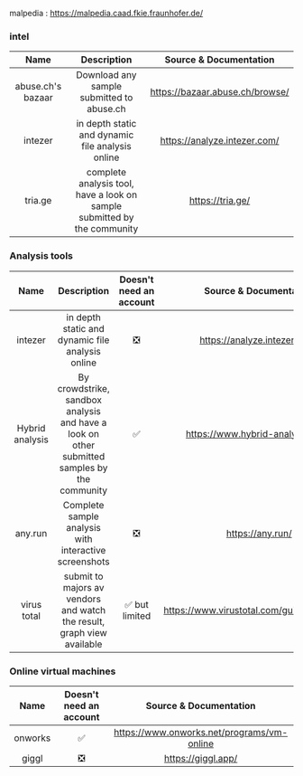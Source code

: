 
malpedia : https://malpedia.caad.fkie.fraunhofer.de/

### intel

|       Name        |                               Description                                |     Source & Documentation      |
|:-----------------:|:------------------------------------------------------------------------:|:-------------------------------:|
| abuse.ch's bazaar |                Download any sample submitted to abuse.ch                 | https://bazaar.abuse.ch/browse/ |
|      intezer      |             in depth static and dynamic file analysis online             |  https://analyze.intezer.com/   |
|      tria.ge      | complete analysis tool, have a look on sample submitted by the community |        https://tria.ge/         |

### Analysis tools

|      Name       |                                         Description                                          | Doesn't need an account |           Source & Documentation           |
|:---------------:|:--------------------------------------------------------------------------------------------:|:-----------------------:|:------------------------------------------:|
|     intezer     |                       in depth static and dynamic file analysis online                       |           ❎            |        https://analyze.intezer.com/        |
| Hybrid analysis | By crowdstrike, sandbox analysis and have a look on other submitted samples by the community |           ✅            |      https://www.hybrid-analysis.com/      |
|     any.run     |                    Complete sample analysis with interactive screenshots                     |           ❎            |              https://any.run/              |
|   virus total   |            submit to majors av vendors and watch the result, graph view available            |     ✅ but limited      | https://www.virustotal.com/gui/home/upload | 

### Online virtual machines

|  Name   | Doesn't need an account |           Source & Documentation           |
|:-------:|:-----------------------:|:------------------------------------------:|
| onworks |           ✅            | https://www.onworks.net/programs/vm-online |
|  giggl  |           ❎            |             https://giggl.app/             |

